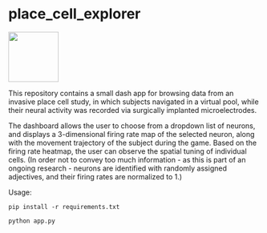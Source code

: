 # place_cell_explorer

<img src="https://i.pinimg.com/originals/c1/74/41/c174418986a7ac6636cc9635b56b7cc3.gif" width=100>

This repository contains a small dash app for browsing data from an invasive place cell study, in which subjects navigated in a virtual pool, while their neural activity was recorded via surgically implanted microelectrodes.

The dashboard allows the user to choose from a dropdown list of neurons, and displays a 3-dimensional firing rate map of the selected neuron, along with the movement trajectory of the subject during the game. Based on the firing rate heatmap, the user can observe the spatial tuning of individual cells. (In order not to convey too much information - as this is part of an ongoing research - neurons are identified with randomly assigned adjectives, and their firing rates are normalized to 1.)

Usage:

`pip install -r requirements.txt`

`python app.py`
